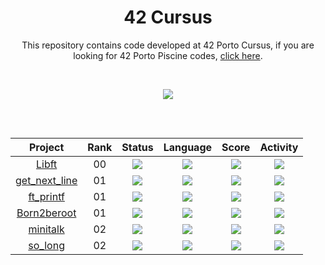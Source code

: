 <h1 align="center">
	42 Cursus
</h1>

<p align="center">

</p>

<p align="center">
This repository contains code developed at 42 Porto Cursus, if you are looking for 42 Porto Piscine codes, <a href="https://github.com/lbordonal/42-Piscine">click here</a>.
</p>

</br>

<p align="center">
  <img src="https://badge42.vercel.app/api/v2/clacbrcpv01070fkyabnoijyu/stats?cursusId=21&coalitionId=292" />
</p>


##
</br>
<div align="center">

| Project | Rank | Status | Language | Score | Activity |
| :---: | :---: | :---: | :---: | :---: | :---: |
| [Libft](https://github.com/jotavare/libft) | 00 | <img src="https://img.shields.io/badge/status-done-success" /> |<img src="https://img.shields.io/github/languages/top/jotavare/libft" /> | <img src="https://img.shields.io/badge/score-125%20%2F%20100%20%E2%98%85-9cf" /> | <img src="https://img.shields.io/github/last-commit/jotavare/libft" /> |
| [get_next_line](https://github.com/lbordonal/01-get_next_line) | 01 | <img src="https://img.shields.io/badge/status-done-success" /> |<img src="https://img.shields.io/github/languages/top/lbordonal/01-get_next_line" /> | <img src="https://img.shields.io/badge/score-125%20%2F%20100%20%E2%98%85-9cf" /> | <img src="https://img.shields.io/github/last-commit/lbordonal/01-get_next_line" /> |
| [ft_printf](https://github.com/lbordonal/01-ft_printf) | 01 | <img src="https://img.shields.io/badge/status-done-success" /> | <img src="https://img.shields.io/github/languages/top/lbordonal/01-ft_printf" /> | <img src="https://img.shields.io/badge/score-100%20%2F%20100-success" /> | <img src="https://img.shields.io/github/last-commit/lbordonal/01-ft_printf" /> |
| [Born2beroot](https://github.com/lbordonal/01-Born2beroot) | 01 | <img src="https://img.shields.io/badge/status-evaluation%20again-orange" /> | <img src="https://img.shields.io/github/languages/top/lbordonal/01-Born2beroot" /> | <img src="https://img.shields.io/badge/score-90%20%2F%20100-success" /> | <img src="https://img.shields.io/github/last-commit/lbordonal/01-Born2beroot" /> |
| [minitalk](https://github.com/lbordonal/02-minitalk) | 02 | <img src="https://img.shields.io/badge/status-done-success" /> | <img src="https://img.shields.io/github/languages/top/lbordonal/02-minitalk" /> | <img src="https://img.shields.io/badge/score-125%20%2F%20100%20%E2%98%85-9cf" /> | <img src="https://img.shields.io/github/last-commit/lbordonal/02-minitalk" /> |
| [so_long](https://github.com/lbordonal/02-so_long) | 02 | <img src="https://img.shields.io/badge/status-not%20registered%20yet-blueviolet" /> | <img src="https://img.shields.io/github/languages/top/lbordonal/02-so_long" /> | <img src="https://img.shields.io/badge/score-not%20submitted-red" /> | <img src="https://img.shields.io/github/last-commit/lbordonal/02-so_long" /> |
</div>
